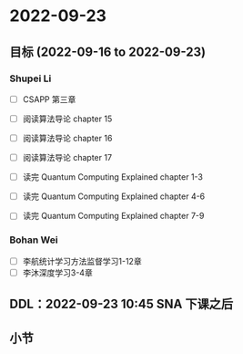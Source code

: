 # 2022-09-23
## 目标 (2022-09-16 to 2022-09-23)
### Shupei Li
- [ ] CSAPP 第三章
- [ ] 阅读算法导论 chapter 15
- [ ] 阅读算法导论 chapter 16
- [ ] 阅读算法导论 chapter 17
- [ ] 读完 Quantum Computing Explained chapter 1-3
- [ ] 读完 Quantum Computing Explained chapter 4-6
- [ ] 读完 Quantum Computing Explained chapter 7-9



### Bohan Wei
- [ ] 李航统计学习方法监督学习1-12章
- [ ] 李沐深度学习3-4章

## DDL：2022-09-23 10:45 SNA 下课之后

## 小节
